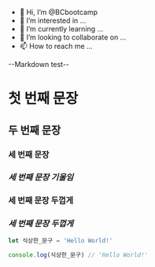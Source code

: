 - 👋 Hi, I’m @BCbootcamp
- 👀 I’m interested in ...
- 🌱 I’m currently learning ...
- 💞️ I’m looking to collaborate on ...
- 📫 How to reach me ...

<!---
BCbootcamp/BCbootcamp is a ✨ special ✨ repository because its `README.md` (this file) appears on your GitHub profile.
You can click the Preview link to take a look at your changes.
--->

--Markdown test--
# 첫 번째 문장 
## 두 번째 문장
### 세 번째 문장
### *세 번째 문장 기울임*
### **세 번째 문장 두껍게**
### ***세 번째 문장 두껍게***

```js
let 식상한_문구 = 'Hello World!'

console.log(식상한_문구) // 'Hello World!'
```
